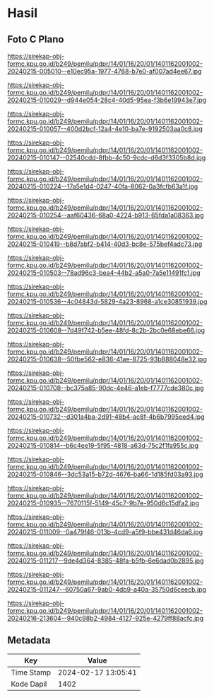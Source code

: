 # Hasil

## Foto C Plano

https://sirekap-obj-formc.kpu.go.id/b249/pemilu/pdpr/14/01/16/20/01/1401162001002-20240215-005010--e10ec95a-1977-4768-b7e0-af007ad4ee67.jpg

https://sirekap-obj-formc.kpu.go.id/b249/pemilu/pdpr/14/01/16/20/01/1401162001002-20240215-010029--d944e054-28c4-40d5-95ea-f3b6e19943e7.jpg

https://sirekap-obj-formc.kpu.go.id/b249/pemilu/pdpr/14/01/16/20/01/1401162001002-20240215-010057--400d2bcf-12a4-4e10-ba7e-9192503aa0c8.jpg

https://sirekap-obj-formc.kpu.go.id/b249/pemilu/pdpr/14/01/16/20/01/1401162001002-20240215-010147--02540cdd-8fbb-4c50-9cdc-d6d3f3305b8d.jpg

https://sirekap-obj-formc.kpu.go.id/b249/pemilu/pdpr/14/01/16/20/01/1401162001002-20240215-010224--17a5e1d4-0247-40fa-8062-0a3fcfb63a1f.jpg

https://sirekap-obj-formc.kpu.go.id/b249/pemilu/pdpr/14/01/16/20/01/1401162001002-20240215-010254--aaf60436-68a0-4224-b913-65fda1a08363.jpg

https://sirekap-obj-formc.kpu.go.id/b249/pemilu/pdpr/14/01/16/20/01/1401162001002-20240215-010419--b8d7abf2-b414-40d3-bc8e-575bef4adc73.jpg

https://sirekap-obj-formc.kpu.go.id/b249/pemilu/pdpr/14/01/16/20/01/1401162001002-20240215-010503--78ad96c3-bea4-44b2-a5a0-7a5e11491fc1.jpg

https://sirekap-obj-formc.kpu.go.id/b249/pemilu/pdpr/14/01/16/20/01/1401162001002-20240215-010536--4c04843d-5829-4a23-8968-a1ce30851939.jpg

https://sirekap-obj-formc.kpu.go.id/b249/pemilu/pdpr/14/01/16/20/01/1401162001002-20240215-010608--7d49f742-b5ee-48fd-8c2b-2bc0e68ebe66.jpg

https://sirekap-obj-formc.kpu.go.id/b249/pemilu/pdpr/14/01/16/20/01/1401162001002-20240215-010638--50fbe562-e836-41ae-8725-93b888048e32.jpg

https://sirekap-obj-formc.kpu.go.id/b249/pemilu/pdpr/14/01/16/20/01/1401162001002-20240215-010708--bc375a85-90dc-4e46-a1eb-f7777cde380c.jpg

https://sirekap-obj-formc.kpu.go.id/b249/pemilu/pdpr/14/01/16/20/01/1401162001002-20240215-010732--d301a4ba-2d91-48b4-ac8f-4b6b7995eed4.jpg

https://sirekap-obj-formc.kpu.go.id/b249/pemilu/pdpr/14/01/16/20/01/1401162001002-20240215-010814--b6c4ee19-5f95-4818-a63d-75c2f1fa955c.jpg

https://sirekap-obj-formc.kpu.go.id/b249/pemilu/pdpr/14/01/16/20/01/1401162001002-20240215-010846--3dc53a15-b72d-4676-ba66-1d185fd03a93.jpg

https://sirekap-obj-formc.kpu.go.id/b249/pemilu/pdpr/14/01/16/20/01/1401162001002-20240215-010935--7670115f-5149-45c7-9b7e-950d6c15dfa2.jpg

https://sirekap-obj-formc.kpu.go.id/b249/pemilu/pdpr/14/01/16/20/01/1401162001002-20240215-011009--0a479f46-013b-4cd9-a5f9-bbe431d46da6.jpg

https://sirekap-obj-formc.kpu.go.id/b249/pemilu/pdpr/14/01/16/20/01/1401162001002-20240215-011217--9de4d364-8385-48fa-b5fb-6e6dad0b2895.jpg

https://sirekap-obj-formc.kpu.go.id/b249/pemilu/pdpr/14/01/16/20/01/1401162001002-20240215-011247--60750a67-9ab0-4db9-a40a-35750d6ceecb.jpg

https://sirekap-obj-formc.kpu.go.id/b249/pemilu/pdpr/14/01/16/20/01/1401162001002-20240216-213604--940c98b2-4984-4127-925e-4279ff88acfc.jpg


## Metadata

| Key        | Value               |
| ---------- | ------------------- |
| Time Stamp | 2024-02-17 13:05:41 |
| Kode Dapil | 1402                |



